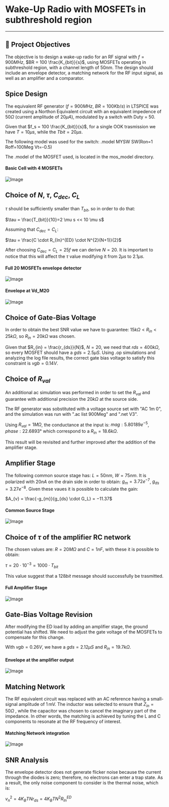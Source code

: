 # Wake-Up Radio with MOSFETs in subthreshold region
---


## 🎯 Project Objectives 
The objective is to design a wake-up radio for an RF signal with $f = 900 MHz$, $BR = 100 \frac{K_{bit}}{s}$, using MOSFETs operating in subthreshold region, with a channel length of $50nm$. The design should include an envelope detector, a matching network for the RF input signal, as well as an amplifier and a comparator.



## Spice Design
The equivalent RF generator ($f = 900 MHz$, $BR = 100Kb/s$) in LTSPICE was created using a Northon Equivalent circuit with an equivalent impedence of $50Ω$ (current amplitude of $20 \mu A$), modulated by a switch with Duty = $50%$.

Given that $f_s = 100 \frac{K_{bit}}{s}$, for a single OOK trasmission we have $T=10 \mu s$, while the $T{bit} = 20 \mu s$.

The following model was used for the switch: .model MYSW SW(Ron=1 Roff=100Meg Vt=-0.5)


The .model of the MOSFET used, is located in the mos_model directory.

#### Basic Cell with 4 MOSFETs
![Image](https://github.com/user-attachments/assets/440d9c9f-866d-420c-b5e7-216c35d73d47)

## Choice of $N$, $\tau$, $C_{dec}$, $C_{L}$
$\tau$ should be sufficiently smaller than $T_{bit}$, so in order to do that: 

$\tau = \frac{T_{bit}}{10}=2 \mu s << 10 \mu s$

Assuming that $C_{dec} = C_{L}$:

$\tau = \frac{C \cdot R_{In}^{ED} \cdot N^{2}(N+1)}{2}$

After choosing $C_{dec} = C_{L} = 25f$ we can derive $N=20$.
It is important to notice that this will affect the $\tau$ value modifying it from $2 \mu s$ to $2.1 \mu s$.

#### Full 20 MOSFETs envelope detector
![Image](https://github.com/user-attachments/assets/675ec5d9-c45a-4ee0-bc42-5f9a30ca95a3)

#### Envelope at Vd_M20
![Image](https://github.com/user-attachments/assets/e4583a6c-22a3-45b0-a69f-2be5f91d26ea)

## Choice of Gate-Bias Voltage
In order to obtain the best SNR value we have to guarantee: $15k\Omega < R_{in} < 25k \Omega$, so $R_{in} = 20k \Omega$ was chosen.

Given that $R_{in} = \frac{r_{ds}}{N}$, $N = 20$, we need that $rds = 400k \Omega$, so every MOSFET should have a $gds = 2.5 \mu S$. Using .op simulations and analyzing the log file results, the correct gate bias voltage to satisfy this constraint is $vgb = 0.14V$. 

## Choice of $R_{val}$ 
An additional ac simulation was performed in order to set the $R_{val}$ and guarantee with additional precision the $20k \Omega$ at the source side.

The RF generator was sobstituted with a voltage source set with "AC 1m 0", and the simulation was run with ".ac list 900Meg" and ".net V3".

Using $R_{val} = 1M\Omega$, the conductance at the input is: $mag: 5.80189e^{-5}$, $phase:22.6893°$ which correspond to a $R_{in} = 18.6k\Omega$.

This result will be revisited and further improved after the addition of the amplifier stage.

## Amplifier Stage
The following common source stage has: $L=50nm$, $W=75nm$. It is polarized with $20nA$ on the drain side in order to obtain: $g_m = 3.72e^{-7}$, $g_{ds} = 3.27e^{-8}$.
Given these vaues it is possible to calculate the gain:

$A_{v} = \frac{-g_{m}}{g_{ds} \cdot G_L} = −11.37$

#### Common Source Stage 
![Image](https://github.com/user-attachments/assets/ac0a36b4-82f1-44d6-8355-8e26664541f3)

## Choice of $\tau$ of the amplifier RC network 
The chosen values are: $R = 20M \Omega$ and $C = 1nF$, with these it is possible to obtain: 

$\tau = 20 \cdot 10^{-3} = 1000 \cdot T_{bit}$

This value suggest that a $128bit$ message should successfully be trasmitted.

#### Full Amplifier Stage
![Image](https://github.com/user-attachments/assets/837f04e2-b406-414a-8d9e-54f8b0bf58d3)

## Gate-Bias Voltage Revision
After modifying the ED load by adding an amplifier stage, the ground potential has shifted. We need to adjust the gate voltage of the MOSFETs to compensate for this change.

With $vgb = 0.26V$, we have a $gds = 2.12 \mu S$ and $R_{in} = 19.7k\Omega$. 

#### Envelope at the amplifier output
![Image](https://github.com/user-attachments/assets/111909c8-f579-4c5f-9b70-aca05fa48723)

## Matching Network 
The RF equivalent circuit was replaced with an AC reference having a small-signal amplitude of 1 mV. The inductor was selected to ensure that $Z_{in} = 50 \Omega$ , while the capacitor was chosen to cancel the imaginary part of the impedance. In other words, the matching is achieved by tuning the L and C components to resonate at the RF frequency of interest.

#### Matching Network integration
![Image](https://github.com/user-attachments/assets/5a6328a5-dc27-47a0-a537-f6e49393d014)


## SNR Analysis
The envelope detector does not generate flicker noise because the current through the diodes is zero; therefore, no electrons can enter a trap state. As a result, the only noise component to consider is the thermal noise, which is:

$v_{n}^2=4K_{B}TNr_{ds}=4K_{B}TN^2R_{In}^{ED}$ 
